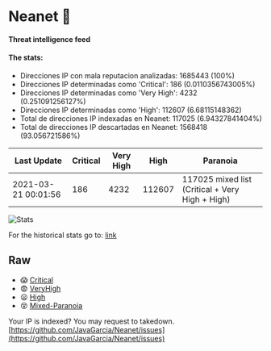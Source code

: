 # Neanet :hocho:
#### Threat intelligence feed
#### The stats:

- Direcciones IP con mala reputacion analizadas: 1685443 (100%)
- Direcciones IP determinadas como 'Critical':  186 (0.0110356743005%)
- Direcciones IP determinadas como 'Very High':  4232 (0.251091256127%)
- Direcciones IP determinadas como 'High':  112607 (6.68115148362)
- Total de direcciones IP indexadas en Neanet:  117025 (6.94327841404%)
- Total de direcciones IP descartadas en Neanet:  1568418 (93.056721586%)

| Last Update | Critical | Very High | High | Paranoia |
| --- | --- | --- | --- | --- |
| 2021-03-21 00:01:56 | 186 | 4232 | 112607 | 117025 mixed list (Critical + Very High + High)|

![Stats](https://docs.google.com/spreadsheets/d/e/2PACX-1vSnaNMIXVabIpDJjufMlzH7poXnshF3mgd8Is1g9ytUEzVsP5my4Trn8f-xkoLLQ38xpL3HtmUexLo6/pubchart?oid=501124687&format=image)

For the historical stats go to: [link](/stats.csv)
## Raw
- :scream: [Critical](https://raw.githubusercontent.com/JavaGarcia/Neanet/master/blacklists/neanet_critical.txt)
- :fearful: [VeryHigh](https://raw.githubusercontent.com/JavaGarcia/Neanet/master/blacklists/neanet_veryHigh.txtt)
- :frowning: [High](https://raw.githubusercontent.com/JavaGarcia/Neanet/master/blacklists/neanet_high.txt)
- :dizzy_face: [Mixed-Paranoia](https://raw.githubusercontent.com/JavaGarcia/Neanet/master/blacklists/neanet_all.txt)


Your IP is indexed? You may request to takedown. [https://github.com/JavaGarcia/Neanet/issues](https://github.com/JavaGarcia/Neanet/issues)




















































































































































































































































































































































































































































































































































































































































































































































































































































































































































































































































































































































































































































































































































































































































































































































































































































































































































































































































































































































































































































































































































































































































































































































































































































































































































































































































































































































































































































































































































































































































































































































































































































































































































































































































































































































































































































































































































































































































































































































































































































































































































































































































































































































































































































































































































































































































































































































































































































































































































































































































































































































































































